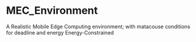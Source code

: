 # MEC_Environment
A Realistic Mobile Edge Computing environment; with matacouse conditions for deadline and energy Energy-Constrained 

